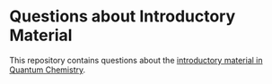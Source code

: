 # Questions about Introductory Material
This repository contains questions about the [introductory material in Quantum Chemistry](https://qchem.qc-edu.org/ipynb/History.html).

